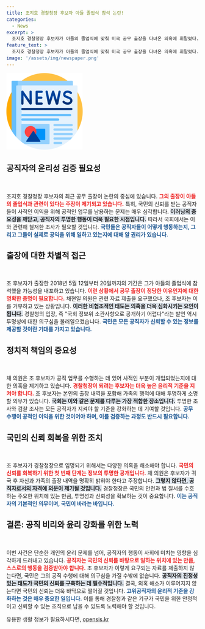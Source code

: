 ```yaml
---
title: 조지호 경찰청장 후보자 아들 졸업식 참석 논란!
categories:
  - News
excerpt: >
  조지호 경찰청장 후보자가 아들의 졸업식에 맞춰 미국 공무 출장을 다녀온 의혹에 휘말렸다. 그는 국회 질의에 답변을 거부하며, 사적 남용 여부에 대한 철저한 조사가 필요하다는 목소리가 높아지고 있다. 과연 그는 무슨 이유로 진실을 감추려 할까?
feature_text: >
  조지호 경찰청장 후보자가 아들의 졸업식에 맞춰 미국 공무 출장을 다녀온 의혹에 휘말렸다. 그는 국회 질의에 답변을 거부하며, 사적 남용 여부에 대한 철저한 조사가 필요하다는 목소리가 높아지고 있다. 과연 그는 무슨 이유로 진실을 감추려 할까?
image: '/assets/img/newspaper.png'
---
```


<p><img src="/assets/img/newspaper.png" alt="kimp 속보" /></p>

<h2 data-ke-size="size26">공직자의 윤리성 검증 필요성</h2>

<p data-ke-size="size16">&nbsp;</p>

<p>조지호 경찰청장 후보자의 최근 공무 출장이 논란의 중심에 있습니다. <b><span style="color: #ee2323;">그의 출장이 아들의 졸업식과 관련이 있다는 주장이 제기되고 있습니다.</span></b> 특히, 국민의 신뢰를 받는 공직자들이 사적인 이익을 위해 공적인 업무를 남용하는 문제는 매우 심각합니다. <b><span style="background-color: #21538527;">이러닝의 중요성을 깨닫고, 공직자의 투명한 행동이 더욱 필요한 시점입니다.</span></b> 따라서 국회에서는 이와 관련해 철저한 조사가 필요할 것입니다. <b><span style="color: #1a5490;">국민들은 공직자들이 어떻게 행동하는지, 그리고 그들이 실제로 공익을 위해 일하고 있는지에 대해 알 권리가 있습니다.</span></b></p>

<h2 data-ke-size="size26">출장에 대한 차별적 접근</h2>

<p data-ke-size="size16">&nbsp;</p>

<p>조 후보자가 출장한 2018년 5월 12일부터 20일까지의 기간은 그가 아들의 졸업식에 참석했을 가능성을 내포하고 있습니다. <b><span style="color: #ee2323;">이런 상황에서 공무 출장이 정당한 이유인지에 대한 명확한 증명이 필요합니다.</span></b> 채현일 의원은 관련 자료 제출을 요구했으나, 조 후보자는 이를 거부하고 있는 상황입니다. <b><span style="background-color: #21538527;">이러한 비협조적인 태도는 의혹을 더욱 심화시키는 요인이 됩니다.</span></b> 경찰청의 입장, 즉 "국회 정보위 소관사항으로 공개하기 어렵다"라는 발언 역시 투명성에 대한 의구심을 불러일으켰습니다. <b><span style="color: #1a5490;">국민은 모든 공직자가 신뢰할 수 있는 정보를 제공할 것이란 기대를 가지고 있습니다.</span></b></p>

<h2 data-ke-size="size26">정치적 책임의 중요성</h2>

<p data-ke-size="size16">&nbsp;</p>

<p>채 의원은 조 후보자가 공직 업무를 수행하는 데 있어 사적인 부분이 개입되었는지에 대한 의혹을 제기하고 있습니다. <b><span style="color: #ee2323;">경찰청장이 되려는 후보자는 더욱 높은 윤리적 기준을 지켜야 합니다.</span></b> 조 후보자는 본인의 출장 내역을 포함해 가족의 행적에 대해 투명하게 소명할 의무가 있습니다. <b><span style="background-color: #21538527;">국회는 이와 같은 문제를 다루는 가장 적합한 장소입니다.</span></b> 투명한 조사와 검찰 조사는 모든 공직자가 지켜야 할 기준을 강화하는 데 기여할 것입니다. <b><span style="color: #1a5490;">공무 수행이 공적인 이익을 위한 것이어야 하며, 이를 검증하는 과정도 반드시 필요합니다.</span></b></p>

<h2 data-ke-size="size26">국민의 신뢰 회복을 위한 조치</h2>

<p data-ke-size="size16">&nbsp;</p>

<p>조 후보자가 경찰청장으로 임명되기 위해서는 다양한 의혹을 해소해야 합니다. <b><span style="color: #ee2323;">국민의 신뢰를 회복하기 위한 첫 번째 단계는 정보의 투명한 공개입니다.</span></b> 채 의원은 후보자가 귀국 후 자신과 가족의 출장 내역을 명확히 밝혀야 한다고 주장합니다. <b><span style="background-color: #21538527;">그렇지 않다면, 공직자로서의 자격에 의문이 제기될 것입니다.</span></b> 경찰청장은 국민의 안전과 법 질서를 수호하는 주요한 위치에 있는 만큼, 투명성과 신뢰성을 확보하는 것이 중요합니다. <b><span style="color: #1a5490;">이는 공직자의 기본적인 의무이며, 국민이 바라는 바입니다.</span></b></p>

<h2 data-ke-size="size26">결론: 공직 비리와 윤리 강화를 위한 노력</h2>

<p data-ke-size="size16">&nbsp;</p>

<p>이번 사건은 단순한 개인의 윤리 문제를 넘어, 공직자의 행동이 사회에 미치는 영향을 심각하게 드러내고 있습니다. <b><span style="color: #ee2323;">공직자는 국민의 신뢰를 바탕으로 일하는 위치에 있는 만큼, 스스로의 행동을 검증받아야 합니다.</span></b> 조 후보자가 이렇게 요구되는 자료를 제출하지 않는다면, 국민은 그의 공직 수행에 대해 의구심을 가질 수밖에 없습니다. <b><span style="background-color: #21538527;">공직자의 진정성 있는 태도가 국민의 신뢰를 구축하는 데 필수적입니다.</span></b> 결국, 의혹 해소가 이루어지지 않는다면 국민의 신뢰는 더욱 바닥으로 떨어질 것입니다. <b><span style="color: #1a5490;">고위공직자의 윤리적 기준을 강화하는 것은 매우 중요한 일입니다.</span></b> 이를 통해 경찰청과 같은 기구가 국민을 위한 안정적이고 신뢰할 수 있는 조직으로 남을 수 있도록 노력해야 할 것입니다.</p>
유용한 생활 정보가 필요하시다면, <a href="https://opensis.kr" rel="dofollow">opensis.kr</a>


